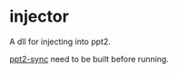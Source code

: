 # injector

A dll for injecting into ppt2.

[ppt2-sync](../ppt2-sync) need to be built before running.